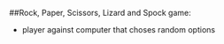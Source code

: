##Rock, Paper, Scissors, Lizard and Spock game:
- player against computer that choses random options

